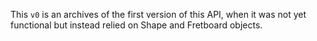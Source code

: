 This `v0` is an archives of the first version of this API, when it was not yet functional but instead relied on Shape and Fretboard objects.
